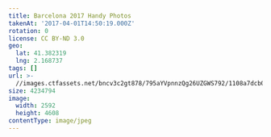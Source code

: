 ```yaml
---
title: Barcelona 2017 Handy Photos
takenAt: '2017-04-01T14:50:19.000Z'
rotation: 0
license: CC BY-ND 3.0
geo:
  lat: 41.382319
  lng: 2.168737
tags: []
url: >-
  //images.ctfassets.net/bncv3c2gt878/795aYVpnnzQg26UZGWS792/1108a7dcb0642e2fc2b61eb52acca7bb/barcelona-2017-handy-photos_33947407732_o
size: 4234794
image:
  width: 2592
  height: 4608
contentType: image/jpeg
---
```


